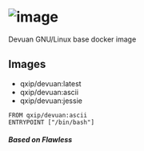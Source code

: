 # ![image](https://user-images.githubusercontent.com/1423657/41807406-0897d320-76cf-11e8-9fa6-f26eefb7b313.png)

Devuan GNU/Linux base docker image

## Images
* qxip/devuan:latest
* qxip/devuan:ascii
* qxip/devuan:jessie

```
FROM qxip/devuan:ascii
ENTRYPOINT ["/bin/bash"]  
```


##### Based on Flawless
